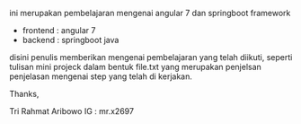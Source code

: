 ini merupakan pembelajaran mengenai angular 7 dan springboot framework

- frontend : angular 7
- backend  : springboot java

disini penulis memberikan mengenai pembelajaran yang telah diikuti, seperti tulisan
mini projeck dalam bentuk file.txt yang merupakan penjelsan penjelasan mengenai step 
yang telah di kerjakan.

Thanks,

Tri Rahmat Aribowo
IG : mr.x2697